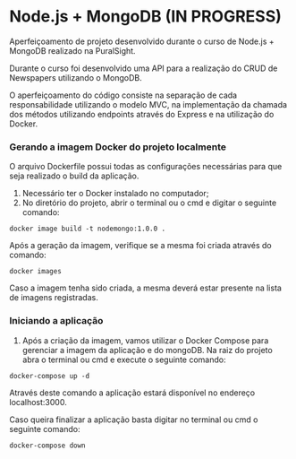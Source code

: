 # Node.js + MongoDB (IN PROGRESS)

Aperfeiçoamento de projeto desenvolvido durante o curso de Node.js + MongoDB realizado na PuralSight.

Durante o curso foi desenvolvido uma API para a realização do CRUD de Newspapers utilizando o MongoDB. 

O aperfeiçoamento do código consiste na separação de cada responsabilidade utilizando o modelo MVC, na implementação da chamada dos métodos utilizando endpoints através do Express e na utilização do Docker. 


### Gerando a imagem Docker do projeto localmente
O arquivo Dockerfile possui todas as configurações necessárias para que seja realizado o build da aplicação.


1. Necessário ter o Docker instalado no computador;
2. No diretório do projeto, abrir o terminal ou o cmd e digitar o seguinte comando:

```
docker image build -t nodemongo:1.0.0 .
```

Após a geração da imagem, verifique se a mesma foi criada através do comando:
```
docker images
```

Caso a imagem tenha sido criada, a mesma deverá estar presente na lista de imagens registradas.


### Iniciando a aplicação

1. Após a criação da imagem, vamos utilizar o Docker Compose para gerenciar a imagem da aplicação e do mongoDB. Na raiz do projeto abra o terminal ou cmd e execute o seguinte comando:
```
docker-compose up -d
```

Através deste comando a aplicação estará disponível no endereço localhost:3000.


Caso queira finalizar a aplicação basta digitar no terminal ou cmd o seguinte comando:
```
docker-compose down
```
